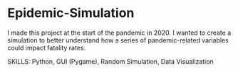 # Epidemic-Simulation

I made this project at the start of the pandemic in 2020. I wanted to create a simulation to better understand how a series of pandemic-related variables could impact fatality rates.

SKILLS: Python, GUI (Pygame), Random Simulation, Data Visualization
